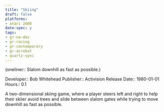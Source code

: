 ```yaml
---
title: "Skiing"
draft: false
platforms:
- atari 2600
date-spec: y
tags:
- gr-na-dev
- gr-racing 
- gr-contemporary 
- gr-acrobat
- quartz-sync
---
```


(oneliner:: Slalom downhill as fast as possible.)

Developer:: Bob Whitehead
Publisher:: Activision
Release Date:: 1980-01-01
Hours:: 0.1

A two-dimensional skiing game, where a player steers left and right to help their skiier avoid trees and slide between slalom gates while trying to move downhill as fast as possible.